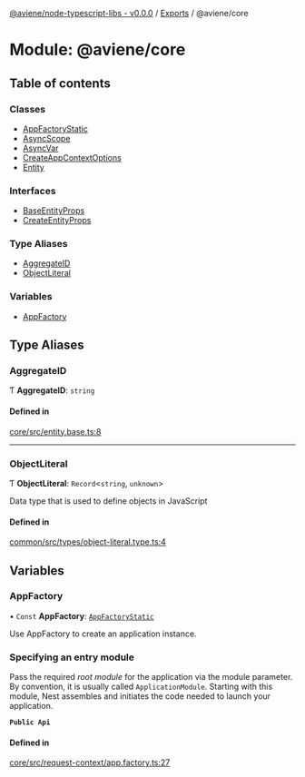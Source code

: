 [@aviene/node-typescript-libs - v0.0.0](../README.md) / [Exports](../modules.md) / @aviene/core

# Module: @aviene/core

## Table of contents

### Classes

- [AppFactoryStatic](../classes/aviene_core.AppFactoryStatic.md)
- [AsyncScope](../classes/aviene_core.AsyncScope.md)
- [AsyncVar](../classes/aviene_core.AsyncVar.md)
- [CreateAppContextOptions](../classes/aviene_core.CreateAppContextOptions.md)
- [Entity](../classes/aviene_core.Entity.md)

### Interfaces

- [BaseEntityProps](../interfaces/aviene_core.BaseEntityProps.md)
- [CreateEntityProps](../interfaces/aviene_core.CreateEntityProps.md)

### Type Aliases

- [AggregateID](aviene_core.md#aggregateid)
- [ObjectLiteral](aviene_core.md#objectliteral)

### Variables

- [AppFactory](aviene_core.md#appfactory)

## Type Aliases

### AggregateID

Ƭ **AggregateID**: `string`

#### Defined in

[core/src/entity.base.ts:8](https://github.com/stefan-karlsson/node-typescript-libs/blob/3a40a443a0902eeb3086188968e4c02f6180d133/packages/core/src/entity.base.ts#L8)

___

### ObjectLiteral

Ƭ **ObjectLiteral**: `Record`\<`string`, `unknown`\>

Data type that is used to define objects in JavaScript

#### Defined in

[common/src/types/object-literal.type.ts:4](https://github.com/stefan-karlsson/node-typescript-libs/blob/3a40a443a0902eeb3086188968e4c02f6180d133/packages/common/src/types/object-literal.type.ts#L4)

## Variables

### AppFactory

• `Const` **AppFactory**: [`AppFactoryStatic`](../classes/aviene_core.AppFactoryStatic.md)

Use AppFactory to create an application instance.

### Specifying an entry module

Pass the required *root module* for the application via the module parameter.
By convention, it is usually called `ApplicationModule`.  Starting with this
module, Nest assembles and initiates the code needed to launch your
application.

**`Public Api`**

#### Defined in

[core/src/request-context/app.factory.ts:27](https://github.com/stefan-karlsson/node-typescript-libs/blob/3a40a443a0902eeb3086188968e4c02f6180d133/packages/core/src/request-context/app.factory.ts#L27)
